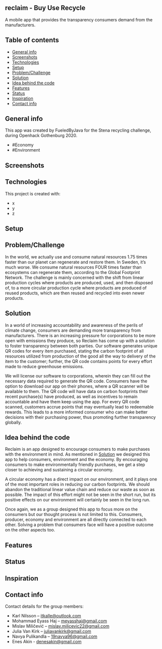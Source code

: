 ## reclaim - Buy Use Recycle
A mobile app that provides the transparency consumers demand from the manufacturers. 

## Table of contents
* [General info](#general-info)
* [Screenshots](#screenshots)
* [Technologies](#technologies)
* [Setup](#setup)
* [Problem/Challenge](#problemchallenge)
* [Solution](#Solution)
* [Idea behind the code](#idea-behind-the-code)
* [Features](#features)
* [Status](#status)
* [Inspiration](#inspiration)
* [Contact info](#contact-info)
## General info 
This app was created by FueledByJava for the Stena recycling challenge, during Openhack Gothenburg 2020. 
* #Economy 
* #Environment

## Screenshots

## Technologies
This project is created with:
* x
* y
* z

## Setup

## Problem/Challenge
In the world, we actually use and consume natural resources 1.75 times faster than our planet can regenerate and restore them. In Sweden, it’s much worse. We consume natural resources FOUR times faster than ecosystems can regenerate them, according to the Global Footprint Network.
The challenge is mainly concerned with the shift from linear production cycles where products are produced, used, and then disposed of, to a more circular production cycle where products are produced of reused products, which are then reused and recycled into even newer products. 

## Solution
In a world of increasing accountability and awareness of the perils of climate change, consumers are demanding more transparency from manufacturers. There is an increasing pressure for corporations to be more open with emissions they produce, so Reclaim has come up with a solution to foster transparency between both parties. Our software generates unique QR codes for every item purchased, stating the carbon footprint of all resources utilized from production of the good all the way to delivery of the item to the customer; further, the QR code contains points for every effort made to reduce greenhouse emissions.

We will license our software to corporations, wherein they can fill out the necessary data required to generate the QR code. Consumers have the option to download our app on their phones, where a QR scanner will be available to them. The QR code will have data on carbon footprints their recent purchase(s) have produced, as well as incentives to remain accountable and have them keep using the app. For every QR code scanned, customers accrue points that may eventually lead to redeemable rewards. This leads to a more informed consumer who can make better decisions with their purchasing power, thus promoting further transparency globally.
 

## Idea behind the code
Reclaim is an app designed to encourage consumers to make purchases with the environment in mind. As mentioned in [Solution](#solution) we designed this app to help consumers, environment and the economy. By encouraging consumers to make environmentally friendly purchases, we get a step closer to achieving and sustaining a circular economy. 
 
A circular economy has a direct impact on our environment, and it plays one of the most important roles in reducing our carbon footprints. We should abandon the traditional linear value chain and reduce our waste as soon as possible. The impact of this effort might not be seen in the short run, but its positive effects on our environment will certainly be seen in the long run. 
 
Once again, we as a group designed this app to focus more on the consumers but our thought process is not limited to this. Consumers, producer, economy and environment are all directly connected to each other. Solving a problem that consumers face will have a positive outcome on the other aspects too.

## Features

## Status

## Inspiration

## Contact info
Contact details for the group members:
* Karl Nilsson – itkalle@outlook.com
* Mohammad Eyass Haj – meyasshaj@gmail.com
* Mislav Miličević – mislav.milicevic22@gmail.com
* Julia Van Kirk – juliavankirk@gmail.com
* Navya Pulikandla – 19navya96@gmail.com
* Enes Akin - denesakin@gmail.com

